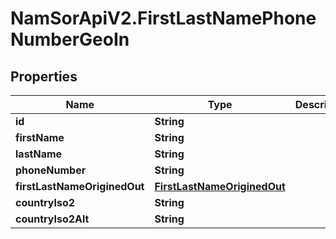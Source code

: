 # NamSorApiV2.FirstLastNamePhoneNumberGeoIn

## Properties
Name | Type | Description | Notes
------------ | ------------- | ------------- | -------------
**id** | **String** |  | [optional] 
**firstName** | **String** |  | [optional] 
**lastName** | **String** |  | [optional] 
**phoneNumber** | **String** |  | [optional] 
**firstLastNameOriginedOut** | [**FirstLastNameOriginedOut**](FirstLastNameOriginedOut.md) |  | [optional] 
**countryIso2** | **String** |  | [optional] 
**countryIso2Alt** | **String** |  | [optional] 


